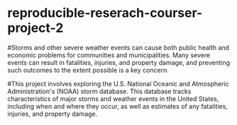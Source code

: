 # reproducible-reserach-courser-project-2
#Storms and other severe weather events can cause both public health and economic problems for communities and municipalities. Many severe events can result in fatalities, injuries, and property damage, and preventing such outcomes to the extent possible is a key concern.

#This project involves exploring the U.S. National Oceanic and Atmospheric Administration's (NOAA) storm database. This database tracks characteristics of major storms and weather events in the United States, including when and where they occur, as well as estimates of any fatalities, injuries, and property damage.
